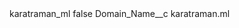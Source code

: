 <?xml version="1.0" encoding="UTF-8"?>
<CustomMetadata xmlns="http://soap.sforce.com/2006/04/metadata" xmlns:xsi="http://www.w3.org/2001/XMLSchema-instance" xmlns:xsd="http://www.w3.org/2001/XMLSchema">
    <label>karatraman_ml</label>
    <protected>false</protected>
    <values>
        <field>Domain_Name__c</field>
        <value xsi:type="xsd:string">karatraman.ml</value>
    </values>
</CustomMetadata>
